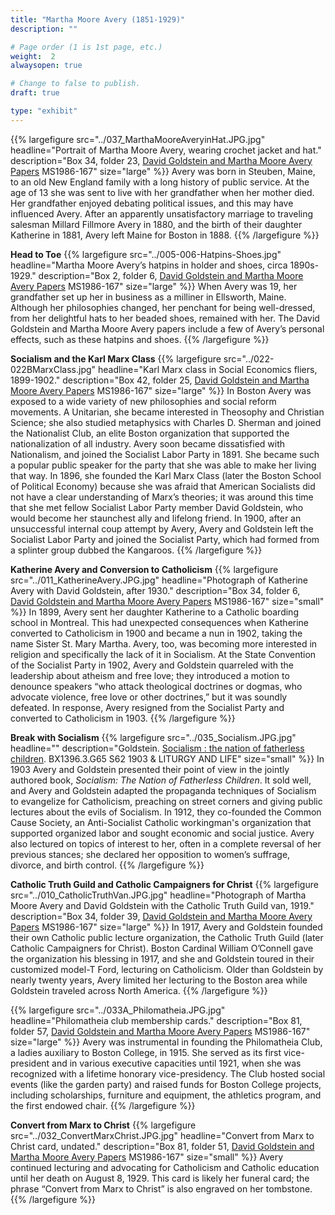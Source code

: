 ```yaml
---
title: "Martha Moore Avery (1851-1929)"
description: ""

# Page order (1 is 1st page, etc.)
weight:  2
alwaysopen: true

# Change to false to publish.
draft: true

type: "exhibit"
---
```


{{% largefigure src="../037_MarthaMooreAveryinHat.JPG.jpg" headline="Portrait of Martha Moore Avery, wearing crochet jacket and hat." description="Box 34, folder 23, [David Goldstein and Martha Moore Avery Papers](https://bc-primo.hosted.exlibrisgroup.com/primo-explore/fulldisplay?docid=ALMA-BC21387017070001021&context=L&vid=bclib_new&search_scope=bcl&tab=bcl_only&lang=en_US)  MS1986-167" size="large" %}}
Avery was born in Steuben, Maine, to an old New England family with a long history of public service. At the age of 13 she was sent to live with her grandfather when her mother died. Her grandfather enjoyed debating political issues, and this may have influenced Avery. After an apparently unsatisfactory marriage to traveling salesman Millard Fillmore Avery in 1880, and the birth of their daughter Katherine in 1881, Avery left Maine for Boston in 1888.
{{% /largefigure %}}


**Head to Toe**
{{% largefigure src="../005-006-Hatpins-Shoes.jpg" headline="Martha Moore Avery’s hatpins in holder and shoes, circa 1890s-1929." description="Box 2, folder 6, [David Goldstein and Martha Moore Avery Papers](https://bc-primo.hosted.exlibrisgroup.com/primo-explore/fulldisplay?docid=ALMA-BC21387017070001021&context=L&vid=bclib_new&search_scope=bcl&tab=bcl_only&lang=en_US) MS1986-167" size="large" %}}
When Avery was 19, her grandfather set up her in business as a milliner in Ellsworth, Maine. Although her philosophies changed, her penchant for being well-dressed, from her delightful hats to her beaded shoes, remained with her. The David Goldstein and Martha Moore Avery papers include a few of Avery’s personal effects, such as these hatpins and shoes. 
{{% /largefigure %}}


**Socialism and the Karl Marx Class**
{{% largefigure src="../022-022BMarxClass.jpg" headline="Karl Marx class in Social Economics fliers, 1899-1902." description="Box 42, folder 25, [David Goldstein and Martha Moore Avery Papers](https://bc-primo.hosted.exlibrisgroup.com/primo-explore/fulldisplay?docid=ALMA-BC21387017070001021&context=L&vid=bclib_new&search_scope=bcl&tab=bcl_only&lang=en_US) MS1986-167" size="large" %}}
In Boston Avery was exposed to a wide variety of new philosophies and social reform movements. A Unitarian, she became interested in Theosophy and Christian Science; she also studied metaphysics with Charles D. Sherman and joined the Nationalist Club, an elite Boston organization that supported the nationalization of all industry. Avery soon became dissatisfied with Nationalism, and joined the Socialist Labor Party in 1891. She became such a popular public speaker for the party that she was able to make her living that way. In 1896, she founded the Karl Marx Class (later the Boston School of Political Economy) because she was afraid that American Socialists did not have a clear understanding of Marx’s theories; it was around this time that she met fellow Socialist Labor Party member David Goldstein, who would become her staunchest ally and lifelong friend. In 1900, after an unsuccessful internal coup attempt by Avery, Avery and Goldstein left the Socialist Labor Party and joined the Socialist Party, which had formed from a splinter group dubbed the Kangaroos.
{{% /largefigure %}}

**Katherine Avery and Conversion to Catholicism**
{{% largefigure src="../011_KatherineAvery.JPG.jpg" headline="Photograph of Katherine Avery with David Goldstein, after 1930." description="Box 34, folder 6, [David Goldstein and Martha Moore Avery Papers](https://bc-primo.hosted.exlibrisgroup.com/primo-explore/fulldisplay?docid=ALMA-BC21387017070001021&context=L&vid=bclib_new&search_scope=bcl&tab=bcl_only&lang=en_US) MS1986-167" size="small" %}}
In 1899, Avery sent her daughter Katherine to a Catholic boarding school in Montreal. This had unexpected consequences when Katherine converted to Catholicism in 1900 and became a nun in 1902, taking the name Sister St. Mary Martha. Avery, too, was becoming more interested in religion and specifically the lack of it in Socialism. At the State Convention of the Socialist Party in 1902, Avery and Goldstein quarreled with the leadership about atheism and free love; they introduced a motion to denounce speakers “who attack theological doctrines or dogmas, who advocate violence, free love or other doctrines,” but it was soundly defeated. In response, Avery resigned from the Socialist Party and converted to Catholicism in 1903.
{{% /largefigure %}}


**Break with Socialism**
{{% largefigure src="../035_Socialism.JPG.jpg" headline="" description="Goldstein. [Socialism : the nation of fatherless children](https://bc-primo.hosted.exlibrisgroup.com/permalink/f/l6ucgu/ALMA-BC21371117850001021). BX1396.3.G65 S62 1903 & LITURGY AND LIFE" size="small" %}}
In 1903 Avery and Goldstein presented their point of view in the jointly authored book, *Socialism: The Nation of Fatherless Children*. It sold well, and Avery and Goldstein adapted the propaganda techniques of Socialism to evangelize for Catholicism, preaching on street corners and giving public lectures about the evils of Socialism. In 1912, they co-founded the Common Cause Society, an Anti-Socialist Catholic workingman's organization that supported organized labor and sought economic and social justice. Avery also lectured on topics of interest to her, often in a complete reversal of her previous stances; she declared her opposition to women’s suffrage, divorce, and birth control.
{{% /largefigure %}}
 


**Catholic Truth Guild and Catholic Campaigners for Christ**
{{% largefigure src="../010_CatholicTruthVan.JPG.jpg" headline="Photograph of Martha Moore Avery and David Goldstein with the Catholic Truth Guild van, 1919." description="Box 34, folder 39, [David Goldstein and Martha Moore Avery Papers](https://bc-primo.hosted.exlibrisgroup.com/primo-explore/fulldisplay?docid=ALMA-BC21387017070001021&context=L&vid=bclib_new&search_scope=bcl&tab=bcl_only&lang=en_US) MS1986-167" size="large" %}}
In 1917, Avery and Goldstein founded their own Catholic public lecture organization, the Catholic Truth Guild (later Catholic Campaigners for Christ). Boston Cardinal William O’Connell gave the organization his blessing in 1917, and she and Goldstein toured in their customized model-T Ford, lecturing on Catholicism. Older than Goldstein by nearly twenty years, Avery limited her lecturing to the Boston area while Goldstein traveled across North America.
{{% /largefigure %}}

{{% largefigure src="../033A_Philomatheia.JPG.jpg" headline="Philomatheia club membership cards." description="Box 81, folder 57, [David Goldstein and Martha Moore Avery Papers](https://bc-primo.hosted.exlibrisgroup.com/primo-explore/fulldisplay?docid=ALMA-BC21387017070001021&context=L&vid=bclib_new&search_scope=bcl&tab=bcl_only&lang=en_US) MS1986-167" size="large" %}}
Avery was instrumental in founding the Philomatheia Club, a ladies auxiliary to Boston College, in 1915. She served as its first vice-president and in various executive capacities until 1921, when she was recognized with a lifetime honorary vice-presidency. The Club hosted social events (like the garden party) and raised funds for Boston College projects, including scholarships, furniture and equipment, the athletics program, and the first endowed chair.
{{% /largefigure %}}


**Convert from Marx to Christ**
{{% largefigure src="../032_ConvertMarxChrist.JPG.jpg" headline="Convert from Marx to Christ card, undated." description="Box 81, folder 51, [David Goldstein and Martha Moore Avery Papers](https://bc-primo.hosted.exlibrisgroup.com/primo-explore/fulldisplay?docid=ALMA-BC21387017070001021&context=L&vid=bclib_new&search_scope=bcl&tab=bcl_only&lang=en_US) MS1986-167" size="small" %}}
Avery continued lecturing and advocating for Catholicism and Catholic education until her death on August 8, 1929. This card is likely her funeral card; the phrase “Convert from Marx to Christ” is also engraved on her tombstone.
{{% /largefigure %}}